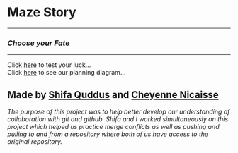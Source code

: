 # Maze Story
---  
### _Choose your Fate_
---
Click [here]() to test your luck...  
Click [here]() to see our planning diagram...

Made by [Shifa Quddus](https://github.com/shifaq2337) and [Cheyenne Nicaisse](https://github.com/cheyennen0503)
---
_The purpose of this project was to help better develop our understanding of collaboration with git and github. Shifa and I worked simultaneously on this project which helped us practice merge conflicts as well as pushing and pulling to and from a repository where both of us have access to the original repository._  

